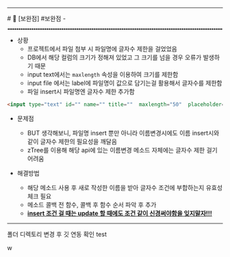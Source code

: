 <hr>
# 📌 [보완점] 
 #보완점
 - 

  <hr style="border : dashed 1px #cccccc;">

- 상황
	- 프로젝트에서 파일 첨부 시 파일명에 글자수 제한을 걸었었음 
	- DB에서 해당 컬럼의 크기가 정해져 있었고 그 크기를 넘을 경우 오류가 발생하기 때문
	- input text에서는 `maxlength` 속성을 이용하여 크기를 제한함
	- input file 에서는 label에 파일명이 값으로 담기는걸 활용해서 글자수를 제한함
	- 파일 insert시 파일명엔 글자수 제한 추가함

```html
<input type="text" id="" name="" title=""  maxlength="50"  placeholder="이름을 입력해주세요." />
```



- 문제점
	- BUT 생각해보니, 파일명 insert 뿐만 아니라 이름변경시에도 이름 insert시와 같이 글자수 제한의 필요성을 깨달음 
	- zTree를 이용해 해당 api에 있는 이름변경 메소드 자체에는 글자수 제한 걸기 어려움
	
- 해결방법
	- 해당 메소드 사용 후 새로 작성한 이름을 받아 글자수 조건에 부합하는지 유효성 체크 필요
	- 메소드 콜백 전 함수, 콜백 후 함수 순서 파악 후 추가
	- <strong><u>insert 조건 걸 때는 update 할 때에도 조건 같이 신경써야함을 잊지말자!!!</u></strong>

<hr>

폴더 디렉토리 변경 후 깃 연동 확인 test

w